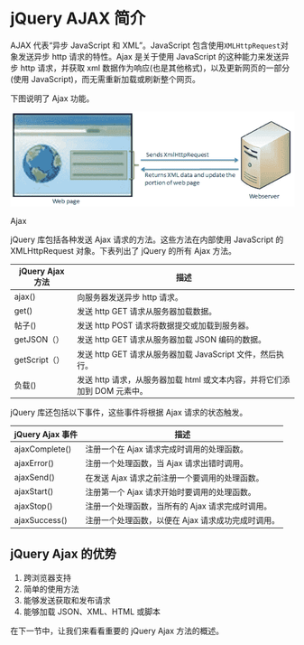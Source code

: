 # jQuery AJAX 简介



AJAX 代表“异步 JavaScript 和 XML”。JavaScript 包含使用`XMLHttpRequest`对象发送异步 http 请求的特性。Ajax 是关于使用 JavaScript 的这种能力来发送异步 http 请求，并获取 xml 数据作为响应(也是其他格式)，以及更新网页的一部分(使用 JavaScript)，而无需重新加载或刷新整个网页。

下图说明了 Ajax 功能。

[![](img/012076403fdee2af33cad6948c240f8f.png)](../../Content/images/jquery/ajax-introduction.png)

Ajax



jQuery 库包括各种发送 Ajax 请求的方法。这些方法在内部使用 JavaScript 的 XMLHttpRequest 对象。下表列出了 jQuery 的所有 Ajax 方法。

| jQuery Ajax 方法 | 描述 |
| --- | --- |
| ajax() | 向服务器发送异步 http 请求。 |
| get() | 发送 http GET 请求从服务器加载数据。 |
| 帖子() | 发送 http POST 请求将数据提交或加载到服务器。 |
| getJSON（） | 发送 http GET 请求从服务器加载 JSON 编码的数据。 |
| getScript（） | 发送 http GET 请求从服务器加载 JavaScript 文件，然后执行。 |
| 负载() | 发送 http 请求，从服务器加载 html 或文本内容，并将它们添加到 DOM 元素中。 |

jQuery 库还包括以下事件，这些事件将根据 Ajax 请求的状态触发。

| jQuery Ajax 事件 | 描述 |
| --- | --- |
| ajaxComplete() | 注册一个在 Ajax 请求完成时调用的处理函数。 |
| ajaxError() | 注册一个处理函数，当 Ajax 请求出错时调用。 |
| ajaxSend() | 在发送 Ajax 请求之前注册一个要调用的处理函数。 |
| ajaxStart() | 注册第一个 Ajax 请求开始时要调用的处理函数。 |
| ajaxStop() | 注册一个处理函数，当所有的 Ajax 请求完成时调用。 |
| ajaxSuccess() | 注册一个处理函数，以便在 Ajax 请求成功完成时调用。 |

## jQuery Ajax 的优势

1.  跨浏览器支持
2.  简单的使用方法
3.  能够发送获取和发布请求
4.  能够加载 JSON、XML、HTML 或脚本

在下一节中，让我们来看看重要的 jQuery Ajax 方法的概述。